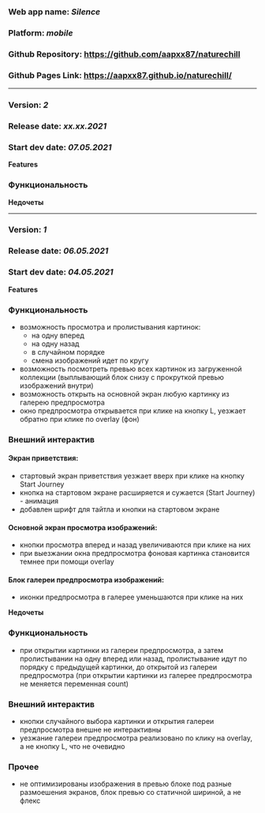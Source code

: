### Web app name: _Silence_

### Platform: _mobile_

### Github Repository: https://github.com/aapxx87/naturechill

### Github Pages Link: https://aapxx87.github.io/naturechill/





___________________________________________________________________
### Version: _2_

### Release date: _xx.xx.2021_

### Start dev date: _07.05.2021_


**Features**

### Функциональность






**Недочеты**












___________________________________________________________________
### Version: _1_

### Release date: _06.05.2021_

### Start dev date: _04.05.2021_


**Features**

### Функциональность

- возможность просмотра и пролистывания картинок:
  - на одну вперед
  - на одну назад
  - в случайном порядке
  - смена изображений идет по кругу
- возможность посмотреть превью всех картинок из загруженной коллекции (выплывающий блок снизу с прокруткой превью изображений внутри)
- возможность открыть на основной экран любую картинку из галерею предпросмотра
- окно предпросмотра открывается при клике на кнопку L, уезжает обратно при клике по overlay (фон)


### Внешний интерактив

#### Экран приветствия:
- стартовый экран приветствия уезжает вверх при клике на кнопку Start Journey
- кнопка на стартовом экране расширяется и сужается (Start Journey) - анимация
- добавлен шрифт для тайтла и кнопки на стартовом экране

#### Основной экран просмотра изображений:
- кнопки просмотра вперед и назад увеличиваются при клике на них
- при выезжании окна предпросмотра фоновая картинка становится темнее при помощи overlay

#### Блок галереи предпросмотра изображений:
- иконки предпросмотра в галерее уменьшаются при клике на них



**Недочеты**

### Функциональность
- при открытии картинки из галереи предпросмотра, а затем пролистывании на одну вперед или назад, пролистывание идут по порядку с предыдущей картинки, до открытой из галереи предпросмотра (при открытии картинки из галерее предпросмотра не меняется переменная count)

### Внешний интерактив
- кнопки случайного выбора картинки и открытия галереи предпросмотра внешне не интерактивны
- уезжание галереи предпросмотра реализовано по клику на overlay, а не кнопку L, что не очевидно

### Прочее
- не оптимизированы изображения в превью блоке под разные размоешения экранов, блок превью со статичной шириной, а не флекс
















<!--  -->
